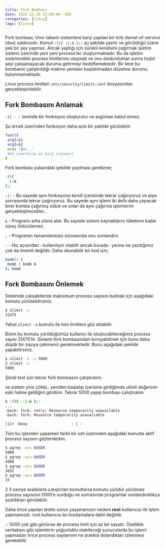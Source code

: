 ```yaml
---
title: Fork Bombası
date: 2022-12-26 12:00:00 -500
categories: [linux]
tags: [linux]
---
```

Fork bombası, Unix tabanlı sistemlere karşı yapılan bir türk denial-of-service (dos) saldırısıdır. Komut `:(){ :|:& };:` şu şekilde yazılır ve görüldüğü üzere pek bir şey yapmaz. Ancak yaptığı için sürekli kendisini çağırmak işletim sistemi üzerinde yeni yeni process’ler oluşturmaktadır. Bu da işletim sistemindeki process limitlerine ulaşmak ve onu doldurduktan sonra hiçbir şeyi çalışamayacak duruma getirmeyi hedeflemektedir. Bir kere bu bombanın çalıştırıldığı makine yeniden başlatılmadan düzelme durumu bulunmamaktadır.

Linux process limitleri `/etc/security/limits.conf` dosyasından gerçekleştirilebilir.

## Fork Bombasını Anlamak

`:() - :` isminde bir fonksiyon oluşturulur ve argüman kabul etmez.

Şu örnek üzerinden fonksiyon daha açık bir şekilde görülebilir.

```bash
foo(){
 arg1=$1
 arg2=$2
 echo 'Bar..'
 #do_something on $arg argument
}
```

Fork bombası yukarıdaki şekilde yazılması gerekirse;

```bash
:(){
 :|:&
};:
```

`:|:` - Bu sayede aynı fonksiyonu kendi içerisinde tekrar çağırıyoruz ve pipe sonrasında tekrar çağırıyoruz. Bu sayede aynı işlemi iki defa daha yapacak birer bomba çağırmış olduk ve onlar da aynı çağırma işlemlerini gerçekleştirecekler..

`&` - Programı arka plana atar. Bu sayede sistem kaynaklarını tüketene kadar süreç öldürülemez.

`;` - Programın tamamlanması sonrasında onu sonlandırır.

`:` - Hız açısından : kullanılıyor olabilir ancak burada : yerine ne yazdığımız çok da önemli değildir. Daha okunabilir bir kod için;

```bash
bomb() { 
 bomb | bomb &
}; bomb
```

## Fork Bombasını Önlemek

Sistemde çalışabilecek maksimum process sayısını bulmak için aşağıdaki komutu yürütebilirsiniz.

```bash
$ ulimit -u
31475
```

Yahut `ulimit -a` komutu ile tüm limitlere göz atılabilir.

Bizim bu komutu yürüttüğümüz kullanıcı ile oluşturabileceğimiz process sayısı 31475’tir. Sistemi fork bombasından koruyabilmek için bunu daha düşük bir sayıya çekmeniz gerekmektedir. Bunu aşağıdaki şekilde yapabilirsiniz.

```bash
$ ulimit -S -u 5000
$ ulimit -u
5000
```

Şimdi test için tekrar fork bombasını çalıştıralım.

ve sistem yine çöktü.. yeniden başlatıp içerisine girdiğimde ulimit değerinin eski haline geldiğini gördüm. Tekrar 5000 yapıp bombayı çalıştıralım.

```bash
$ :(){  :|:& };:
...
-bash: fork: retry: Resource temporarily unavailable
-bash: fork: Resource temporarily unavailable

[1]+  Done                    : | :
```

Tüm bu işlemleri yaparken farklı bir ssh üzerinden aşağıdaki komutla aktif process sayısını gözlemledim.

```bash
$ pgrep -wcu $USER
5000
$ pgrep -wcu $USER
4908
$ pgrep -wcu $USER
3032
$ pgrep -wcu $USER
15
```

2 3 saniye aralıklarla çalıştırılan komutlarsa komutu yürütür yürütmez process sayısının 5000’e vurduğu ve sonrasında programlar sonlandırıldıkça azaldıkları görülebilir.

Daha önce yapılan testte sorun yaşamamızın nedeni **root** kullanıcısı ile işlem yapmamızdı. root kullanıcısı bu kısıtlamalara dahil değildir.

<aside>
💡 5000 çok gibi görünse de process limit için az bir sayıdır. Özellikle veritabanı gibi işlemlerin yoğunluklu olabileceği sunucularda bu işlemi yapmadan önce process sayılarının ne aralıkta dolandıkları izlenmesi gerekebilir.

</aside>